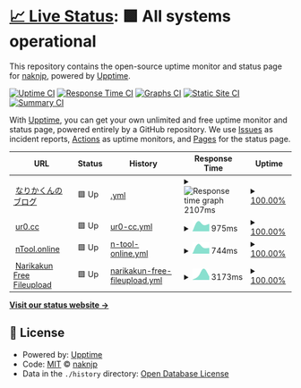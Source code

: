 # [📈 Live Status](https://status.nakn.jp): <!--live status--> **🟩 All systems operational**

This repository contains the open-source uptime monitor and status page for [naknjp](https://status.nakn.jp), powered by [Upptime](https://github.com/upptime/upptime).

[![Uptime CI](https://github.com/naknjp/status-page/workflows/Uptime%20CI/badge.svg)](https://github.com/naknjp/status-page/actions?query=workflow%3A%22Uptime+CI%22)
[![Response Time CI](https://github.com/naknjp/status-page/workflows/Response%20Time%20CI/badge.svg)](https://github.com/naknjp/status-page/actions?query=workflow%3A%22Response+Time+CI%22)
[![Graphs CI](https://github.com/naknjp/status-page/workflows/Graphs%20CI/badge.svg)](https://github.com/naknjp/status-page/actions?query=workflow%3A%22Graphs+CI%22)
[![Static Site CI](https://github.com/naknjp/status-page/workflows/Static%20Site%20CI/badge.svg)](https://github.com/naknjp/status-page/actions?query=workflow%3A%22Static+Site+CI%22)
[![Summary CI](https://github.com/naknjp/status-page/workflows/Summary%20CI/badge.svg)](https://github.com/naknjp/status-page/actions?query=workflow%3A%22Summary+CI%22)

With [Upptime](https://upptime.js.org), you can get your own unlimited and free uptime monitor and status page, powered entirely by a GitHub repository. We use [Issues](https://github.com/naknjp/status-page/issues) as incident reports, [Actions](https://github.com/naknjp/status-page/actions) as uptime monitors, and [Pages](https://status.nakn.jp) for the status page.

<!--start: status pages-->
<!-- This summary is generated by Upptime (https://github.com/upptime/upptime) -->
<!-- Do not edit this manually, your changes will be overwritten -->
<!-- prettier-ignore -->
| URL | Status | History | Response Time | Uptime |
| --- | ------ | ------- | ------------- | ------ |
| <img alt="" src="https://icons.duckduckgo.com/ip3/narikakun.net.ico" height="13"> [なりかくんのブログ](https://narikakun.net) | 🟩 Up | [.yml](https://github.com/Narikakun-Network/status-page/commits/HEAD/history/.yml) | <details><summary><img alt="Response time graph" src="./graphs//response-time-week.png" height="20"> 2107ms</summary><br><a href="https://status.nakn.jp/history/"><img alt="Response time 2107" src="https://img.shields.io/endpoint?url=https%3A%2F%2Fraw.githubusercontent.com%2FNarikakun-Network%2Fstatus-page%2FHEAD%2Fapi%2F%2Fresponse-time.json"></a><br><a href="https://status.nakn.jp/history/"><img alt="24-hour response time 2073" src="https://img.shields.io/endpoint?url=https%3A%2F%2Fraw.githubusercontent.com%2FNarikakun-Network%2Fstatus-page%2FHEAD%2Fapi%2F%2Fresponse-time-day.json"></a><br><a href="https://status.nakn.jp/history/"><img alt="7-day response time 2107" src="https://img.shields.io/endpoint?url=https%3A%2F%2Fraw.githubusercontent.com%2FNarikakun-Network%2Fstatus-page%2FHEAD%2Fapi%2F%2Fresponse-time-week.json"></a><br><a href="https://status.nakn.jp/history/"><img alt="30-day response time 2107" src="https://img.shields.io/endpoint?url=https%3A%2F%2Fraw.githubusercontent.com%2FNarikakun-Network%2Fstatus-page%2FHEAD%2Fapi%2F%2Fresponse-time-month.json"></a><br><a href="https://status.nakn.jp/history/"><img alt="1-year response time 2107" src="https://img.shields.io/endpoint?url=https%3A%2F%2Fraw.githubusercontent.com%2FNarikakun-Network%2Fstatus-page%2FHEAD%2Fapi%2F%2Fresponse-time-year.json"></a></details> | <details><summary><a href="https://status.nakn.jp/history/">100.00%</a></summary><a href="https://status.nakn.jp/history/"><img alt="All-time uptime 100.00%" src="https://img.shields.io/endpoint?url=https%3A%2F%2Fraw.githubusercontent.com%2FNarikakun-Network%2Fstatus-page%2FHEAD%2Fapi%2F%2Fuptime.json"></a><br><a href="https://status.nakn.jp/history/"><img alt="24-hour uptime 100.00%" src="https://img.shields.io/endpoint?url=https%3A%2F%2Fraw.githubusercontent.com%2FNarikakun-Network%2Fstatus-page%2FHEAD%2Fapi%2F%2Fuptime-day.json"></a><br><a href="https://status.nakn.jp/history/"><img alt="7-day uptime 100.00%" src="https://img.shields.io/endpoint?url=https%3A%2F%2Fraw.githubusercontent.com%2FNarikakun-Network%2Fstatus-page%2FHEAD%2Fapi%2F%2Fuptime-week.json"></a><br><a href="https://status.nakn.jp/history/"><img alt="30-day uptime 100.00%" src="https://img.shields.io/endpoint?url=https%3A%2F%2Fraw.githubusercontent.com%2FNarikakun-Network%2Fstatus-page%2FHEAD%2Fapi%2F%2Fuptime-month.json"></a><br><a href="https://status.nakn.jp/history/"><img alt="1-year uptime 100.00%" src="https://img.shields.io/endpoint?url=https%3A%2F%2Fraw.githubusercontent.com%2FNarikakun-Network%2Fstatus-page%2FHEAD%2Fapi%2F%2Fuptime-year.json"></a></details>
| <img alt="" src="https://icons.duckduckgo.com/ip3/ur0.cc.ico" height="13"> [ur0.cc](https://ur0.cc) | 🟩 Up | [ur0-cc.yml](https://github.com/Narikakun-Network/status-page/commits/HEAD/history/ur0-cc.yml) | <details><summary><img alt="Response time graph" src="./graphs/ur0-cc/response-time-week.png" height="20"> 975ms</summary><br><a href="https://status.nakn.jp/history/ur0-cc"><img alt="Response time 975" src="https://img.shields.io/endpoint?url=https%3A%2F%2Fraw.githubusercontent.com%2FNarikakun-Network%2Fstatus-page%2FHEAD%2Fapi%2Fur0-cc%2Fresponse-time.json"></a><br><a href="https://status.nakn.jp/history/ur0-cc"><img alt="24-hour response time 904" src="https://img.shields.io/endpoint?url=https%3A%2F%2Fraw.githubusercontent.com%2FNarikakun-Network%2Fstatus-page%2FHEAD%2Fapi%2Fur0-cc%2Fresponse-time-day.json"></a><br><a href="https://status.nakn.jp/history/ur0-cc"><img alt="7-day response time 975" src="https://img.shields.io/endpoint?url=https%3A%2F%2Fraw.githubusercontent.com%2FNarikakun-Network%2Fstatus-page%2FHEAD%2Fapi%2Fur0-cc%2Fresponse-time-week.json"></a><br><a href="https://status.nakn.jp/history/ur0-cc"><img alt="30-day response time 975" src="https://img.shields.io/endpoint?url=https%3A%2F%2Fraw.githubusercontent.com%2FNarikakun-Network%2Fstatus-page%2FHEAD%2Fapi%2Fur0-cc%2Fresponse-time-month.json"></a><br><a href="https://status.nakn.jp/history/ur0-cc"><img alt="1-year response time 975" src="https://img.shields.io/endpoint?url=https%3A%2F%2Fraw.githubusercontent.com%2FNarikakun-Network%2Fstatus-page%2FHEAD%2Fapi%2Fur0-cc%2Fresponse-time-year.json"></a></details> | <details><summary><a href="https://status.nakn.jp/history/ur0-cc">100.00%</a></summary><a href="https://status.nakn.jp/history/ur0-cc"><img alt="All-time uptime 100.00%" src="https://img.shields.io/endpoint?url=https%3A%2F%2Fraw.githubusercontent.com%2FNarikakun-Network%2Fstatus-page%2FHEAD%2Fapi%2Fur0-cc%2Fuptime.json"></a><br><a href="https://status.nakn.jp/history/ur0-cc"><img alt="24-hour uptime 100.00%" src="https://img.shields.io/endpoint?url=https%3A%2F%2Fraw.githubusercontent.com%2FNarikakun-Network%2Fstatus-page%2FHEAD%2Fapi%2Fur0-cc%2Fuptime-day.json"></a><br><a href="https://status.nakn.jp/history/ur0-cc"><img alt="7-day uptime 100.00%" src="https://img.shields.io/endpoint?url=https%3A%2F%2Fraw.githubusercontent.com%2FNarikakun-Network%2Fstatus-page%2FHEAD%2Fapi%2Fur0-cc%2Fuptime-week.json"></a><br><a href="https://status.nakn.jp/history/ur0-cc"><img alt="30-day uptime 100.00%" src="https://img.shields.io/endpoint?url=https%3A%2F%2Fraw.githubusercontent.com%2FNarikakun-Network%2Fstatus-page%2FHEAD%2Fapi%2Fur0-cc%2Fuptime-month.json"></a><br><a href="https://status.nakn.jp/history/ur0-cc"><img alt="1-year uptime 100.00%" src="https://img.shields.io/endpoint?url=https%3A%2F%2Fraw.githubusercontent.com%2FNarikakun-Network%2Fstatus-page%2FHEAD%2Fapi%2Fur0-cc%2Fuptime-year.json"></a></details>
| <img alt="" src="https://icons.duckduckgo.com/ip3/ntool.online.ico" height="13"> [nTool.online](https://ntool.online) | 🟩 Up | [n-tool-online.yml](https://github.com/Narikakun-Network/status-page/commits/HEAD/history/n-tool-online.yml) | <details><summary><img alt="Response time graph" src="./graphs/n-tool-online/response-time-week.png" height="20"> 744ms</summary><br><a href="https://status.nakn.jp/history/n-tool-online"><img alt="Response time 744" src="https://img.shields.io/endpoint?url=https%3A%2F%2Fraw.githubusercontent.com%2FNarikakun-Network%2Fstatus-page%2FHEAD%2Fapi%2Fn-tool-online%2Fresponse-time.json"></a><br><a href="https://status.nakn.jp/history/n-tool-online"><img alt="24-hour response time 597" src="https://img.shields.io/endpoint?url=https%3A%2F%2Fraw.githubusercontent.com%2FNarikakun-Network%2Fstatus-page%2FHEAD%2Fapi%2Fn-tool-online%2Fresponse-time-day.json"></a><br><a href="https://status.nakn.jp/history/n-tool-online"><img alt="7-day response time 744" src="https://img.shields.io/endpoint?url=https%3A%2F%2Fraw.githubusercontent.com%2FNarikakun-Network%2Fstatus-page%2FHEAD%2Fapi%2Fn-tool-online%2Fresponse-time-week.json"></a><br><a href="https://status.nakn.jp/history/n-tool-online"><img alt="30-day response time 744" src="https://img.shields.io/endpoint?url=https%3A%2F%2Fraw.githubusercontent.com%2FNarikakun-Network%2Fstatus-page%2FHEAD%2Fapi%2Fn-tool-online%2Fresponse-time-month.json"></a><br><a href="https://status.nakn.jp/history/n-tool-online"><img alt="1-year response time 744" src="https://img.shields.io/endpoint?url=https%3A%2F%2Fraw.githubusercontent.com%2FNarikakun-Network%2Fstatus-page%2FHEAD%2Fapi%2Fn-tool-online%2Fresponse-time-year.json"></a></details> | <details><summary><a href="https://status.nakn.jp/history/n-tool-online">100.00%</a></summary><a href="https://status.nakn.jp/history/n-tool-online"><img alt="All-time uptime 100.00%" src="https://img.shields.io/endpoint?url=https%3A%2F%2Fraw.githubusercontent.com%2FNarikakun-Network%2Fstatus-page%2FHEAD%2Fapi%2Fn-tool-online%2Fuptime.json"></a><br><a href="https://status.nakn.jp/history/n-tool-online"><img alt="24-hour uptime 100.00%" src="https://img.shields.io/endpoint?url=https%3A%2F%2Fraw.githubusercontent.com%2FNarikakun-Network%2Fstatus-page%2FHEAD%2Fapi%2Fn-tool-online%2Fuptime-day.json"></a><br><a href="https://status.nakn.jp/history/n-tool-online"><img alt="7-day uptime 100.00%" src="https://img.shields.io/endpoint?url=https%3A%2F%2Fraw.githubusercontent.com%2FNarikakun-Network%2Fstatus-page%2FHEAD%2Fapi%2Fn-tool-online%2Fuptime-week.json"></a><br><a href="https://status.nakn.jp/history/n-tool-online"><img alt="30-day uptime 100.00%" src="https://img.shields.io/endpoint?url=https%3A%2F%2Fraw.githubusercontent.com%2FNarikakun-Network%2Fstatus-page%2FHEAD%2Fapi%2Fn-tool-online%2Fuptime-month.json"></a><br><a href="https://status.nakn.jp/history/n-tool-online"><img alt="1-year uptime 100.00%" src="https://img.shields.io/endpoint?url=https%3A%2F%2Fraw.githubusercontent.com%2FNarikakun-Network%2Fstatus-page%2FHEAD%2Fapi%2Fn-tool-online%2Fuptime-year.json"></a></details>
| <img alt="" src="https://icons.duckduckgo.com/ip3/pfile.narikakun.net.ico" height="13"> [Narikakun Free Fileupload](https://pfile.narikakun.net/i/us0akk055bpywvwv9wnpw6ov) | 🟩 Up | [narikakun-free-fileupload.yml](https://github.com/Narikakun-Network/status-page/commits/HEAD/history/narikakun-free-fileupload.yml) | <details><summary><img alt="Response time graph" src="./graphs/narikakun-free-fileupload/response-time-week.png" height="20"> 3173ms</summary><br><a href="https://status.nakn.jp/history/narikakun-free-fileupload"><img alt="Response time 3173" src="https://img.shields.io/endpoint?url=https%3A%2F%2Fraw.githubusercontent.com%2FNarikakun-Network%2Fstatus-page%2FHEAD%2Fapi%2Fnarikakun-free-fileupload%2Fresponse-time.json"></a><br><a href="https://status.nakn.jp/history/narikakun-free-fileupload"><img alt="24-hour response time 1779" src="https://img.shields.io/endpoint?url=https%3A%2F%2Fraw.githubusercontent.com%2FNarikakun-Network%2Fstatus-page%2FHEAD%2Fapi%2Fnarikakun-free-fileupload%2Fresponse-time-day.json"></a><br><a href="https://status.nakn.jp/history/narikakun-free-fileupload"><img alt="7-day response time 3173" src="https://img.shields.io/endpoint?url=https%3A%2F%2Fraw.githubusercontent.com%2FNarikakun-Network%2Fstatus-page%2FHEAD%2Fapi%2Fnarikakun-free-fileupload%2Fresponse-time-week.json"></a><br><a href="https://status.nakn.jp/history/narikakun-free-fileupload"><img alt="30-day response time 3173" src="https://img.shields.io/endpoint?url=https%3A%2F%2Fraw.githubusercontent.com%2FNarikakun-Network%2Fstatus-page%2FHEAD%2Fapi%2Fnarikakun-free-fileupload%2Fresponse-time-month.json"></a><br><a href="https://status.nakn.jp/history/narikakun-free-fileupload"><img alt="1-year response time 3173" src="https://img.shields.io/endpoint?url=https%3A%2F%2Fraw.githubusercontent.com%2FNarikakun-Network%2Fstatus-page%2FHEAD%2Fapi%2Fnarikakun-free-fileupload%2Fresponse-time-year.json"></a></details> | <details><summary><a href="https://status.nakn.jp/history/narikakun-free-fileupload">100.00%</a></summary><a href="https://status.nakn.jp/history/narikakun-free-fileupload"><img alt="All-time uptime 100.00%" src="https://img.shields.io/endpoint?url=https%3A%2F%2Fraw.githubusercontent.com%2FNarikakun-Network%2Fstatus-page%2FHEAD%2Fapi%2Fnarikakun-free-fileupload%2Fuptime.json"></a><br><a href="https://status.nakn.jp/history/narikakun-free-fileupload"><img alt="24-hour uptime 100.00%" src="https://img.shields.io/endpoint?url=https%3A%2F%2Fraw.githubusercontent.com%2FNarikakun-Network%2Fstatus-page%2FHEAD%2Fapi%2Fnarikakun-free-fileupload%2Fuptime-day.json"></a><br><a href="https://status.nakn.jp/history/narikakun-free-fileupload"><img alt="7-day uptime 100.00%" src="https://img.shields.io/endpoint?url=https%3A%2F%2Fraw.githubusercontent.com%2FNarikakun-Network%2Fstatus-page%2FHEAD%2Fapi%2Fnarikakun-free-fileupload%2Fuptime-week.json"></a><br><a href="https://status.nakn.jp/history/narikakun-free-fileupload"><img alt="30-day uptime 100.00%" src="https://img.shields.io/endpoint?url=https%3A%2F%2Fraw.githubusercontent.com%2FNarikakun-Network%2Fstatus-page%2FHEAD%2Fapi%2Fnarikakun-free-fileupload%2Fuptime-month.json"></a><br><a href="https://status.nakn.jp/history/narikakun-free-fileupload"><img alt="1-year uptime 100.00%" src="https://img.shields.io/endpoint?url=https%3A%2F%2Fraw.githubusercontent.com%2FNarikakun-Network%2Fstatus-page%2FHEAD%2Fapi%2Fnarikakun-free-fileupload%2Fuptime-year.json"></a></details>

<!--end: status pages-->

[**Visit our status website →**](https://status.nakn.jp)

## 📄 License

- Powered by: [Upptime](https://github.com/upptime/upptime)
- Code: [MIT](./LICENSE) © [naknjp](https://status.nakn.jp)
- Data in the `./history` directory: [Open Database License](https://opendatacommons.org/licenses/odbl/1-0/)
